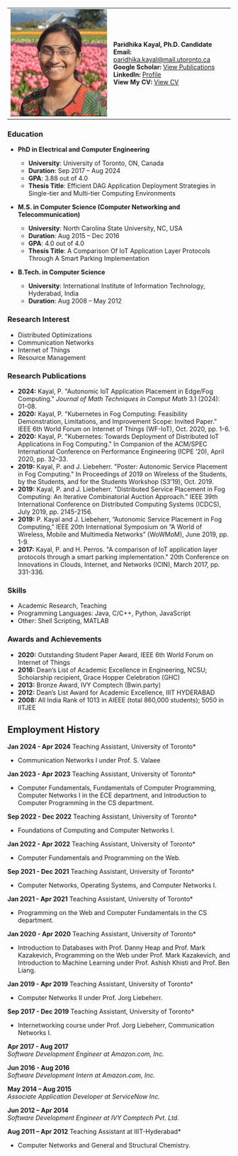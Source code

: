 <table>
<tr>
  <td>
    <img src="https://raw.githubusercontent.com/paridhika/paridhika.github.io/main/paridhika.jpg" alt="Paridhika Kayal" width="250" title="Paridhika Kayal">
  </td>
  <td>
    <strong>Paridhika Kayal, Ph.D. Candidate</strong><br>
    <strong>Email:</strong> <a href="mailto:paridhika.kayal@mail.utoronto.ca">paridhika.kayal@mail.utoronto.ca</a><br>
    <strong>Google Scholar:</strong> <a href="https://scholar.google.ca/citations?user=rZwsV7AAAAAJ&hl=en">View Publications</a><br>
    <strong>LinkedIn:</strong> <a href="https://www.linkedin.com/in/paridhikakayal/">Profile</a><br>
   <strong>View My CV:</strong> <a href="https://github.com/paridhika/paridhika.github.io/blob/main/CV_Paridhika.pdf" target="_blank">View CV</a>
  </td>
</tr>
</table>




### Education
- **PhD in Electrical and Computer Engineering**
  - **University**: University of Toronto, ON, Canada
  - **Duration**: Sep 2017 – Aug 2024
  - **GPA**: 3.88 out of 4.0
  - **Thesis Title**: Efficient DAG Application Deployment Strategies in Single-tier and Multi-tier Computing Environments

- **M.S. in Computer Science (Computer Networking and Telecommunication)**
  - **University**: North Carolina State University, NC, USA
  - **Duration**: Aug 2015 – Dec 2016
  - **GPA**: 4.0 out of 4.0
  - **Thesis Title**: A Comparison Of IoT Application Layer Protocols Through A Smart Parking Implementation

- **B.Tech. in Computer Science**
  - **University**: International Institute of Information Technology, Hyderabad, India
  - **Duration**: Aug 2008 – May 2012

### Research Interest
- Distributed Optimizations
- Communication Networks
- Internet of Things
- Resource Management

### Research Publications
- **2024:** Kayal, P. "Autonomic IoT Application Placement in Edge/Fog Computing." *Journal of Math Techniques in Comput Math* 3.1 (2024): 01-08.
- **2020:** Kayal, P. "Kubernetes in Fog Computing: Feasibility Demonstration, Limitations, and Improvement Scope: Invited Paper." IEEE 6th World Forum on Internet of Things (WF-IoT), Oct. 2020, pp. 1-6.
- **2020:** Kayal, P. "Kubernetes: Towards Deployment of Distributed IoT Applications in Fog Computing." In Companion of the ACM/SPEC International Conference on Performance Engineering (ICPE ’20), April 2020, pp. 32–33.
- **2019:** Kayal, P. and J. Liebeherr. "Poster: Autonomic Service Placement in Fog Computing." In Proceedings of 2019 on Wireless of the Students, by the Students, and for the Students Workshop (S3’19), Oct. 2019.
- **2019:** Kayal, P. and J. Liebeherr. "Distributed Service Placement in Fog Computing: An Iterative Combinatorial Auction Approach." IEEE 39th International Conference on Distributed Computing Systems (ICDCS), July 2019, pp. 2145-2156.
- **2019:** P. Kayal and J. Liebeherr, ”Autonomic Service Placement in Fog Computing,” IEEE 20th International Symposium on ”A World of Wireless, Mobile and Multimedia Networks” (WoWMoM), June 2019, pp. 1-9.
- **2017:** Kayal, P. and H. Perros. "A comparison of IoT application layer protocols through a smart parking implementation." 20th Conference on Innovations in Clouds, Internet, and Networks (ICIN), March 2017, pp. 331-336.

### Skills
- Academic Research, Teaching
- Programming Languages: Java, C/C++, Python, JavaScript
- Other: Shell Scripting, MATLAB

### Awards and Achievements
- **2020:** Outstanding Student Paper Award, IEEE 6th World Forum on Internet of Things
- **2016:** Dean’s List of Academic Excellence in Engineering, NCSU; Scholarship recipient, Grace Hopper Celebration (GHC)
- **2013:** Bronze Award, IVY Comptech (Bwin.party)
- **2012:** Dean’s List Award for Academic Excellence, IIIT HYDERABAD
- **2008:** All India Rank of 1013 in AIEEE (total 860,000 students); 5050 in IITJEE

## Employment History

**Jan 2024 - Apr 2024**  Teaching Assistant, University of Toronto*  
- Communication Networks I under Prof. S. Valaee

**Jan 2023 - Apr 2023**  Teaching Assistant, University of Toronto*  
- Computer Fundamentals, Fundamentals of Computer Programming, Computer Networks I in the ECE department, and Introduction to Computer Programming in the CS department.

**Sep 2022 - Dec 2022**  Teaching Assistant, University of Toronto*  
- Foundations of Computing and Computer Networks I.

**Jan 2022 - Apr 2022**  Teaching Assistant, University of Toronto*  
- Computer Fundamentals and Programming on the Web.

**Sep 2021 - Dec 2021**  Teaching Assistant, University of Toronto*  
- Computer Networks, Operating Systems, and Computer Networks I.

**Jan 2021 - Apr 2021**  Teaching Assistant, University of Toronto*  
- Programming on the Web and Computer Fundamentals in the CS department.

**Jan 2020 - Apr 2020**  Teaching Assistant, University of Toronto*  
- Introduction to Databases with Prof. Danny Heap and Prof. Mark Kazakevich, Programming on the Web under Prof. Mark Kazakevich, and Introduction to Machine Learning under Prof. Ashish Khisti and Prof. Ben Liang.

**Jan 2019 - Apr 2019**  Teaching Assistant, University of Toronto*  
- Computer Networks II under Prof. Jorg Liebeherr.

**Sep 2017 - Dec 2019**  Teaching Assistant, University of Toronto*  
- Internetworking course under Prof. Jorg Liebeherr, Communication Networks I.

**Apr 2017 - Aug 2017**  
*Software Development Engineer at Amazon.com, Inc.*

**Jun 2016 - Aug 2016**  
*Software Development Intern at Amazon.com, Inc.*

**May 2014 – Aug 2015**  
*Associate Application Developer at ServiceNow Inc.*

**Jun 2012 – Apr 2014**  
*Software Development Engineer at IVY Comptech Pvt. Ltd.*

**Aug 2011 – Apr 2012**  Teaching Assistant at IIIT-Hyderabad*  
- Computer Networks and General and Structural Chemistry.

